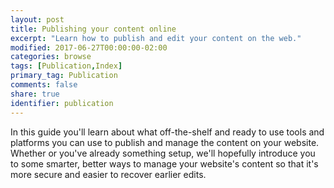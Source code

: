 ```yaml
---
layout: post
title: Publishing your content online
excerpt: "Learn how to publish and edit your content on the web."
modified: 2017-06-27T00:00:00-02:00
categories: browse
tags: [Publication,Index]
primary_tag: Publication
comments: false
share: true
identifier: publication
---
```


In this guide you'll learn about what off-the-shelf and ready to use tools and platforms you can use to publish and manage the content on your website. Whether or you've already something setup, we'll hopefully introduce you to some smarter, better ways to manage your website's content so that it's more secure and easier to recover earlier edits.
